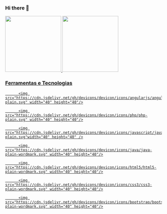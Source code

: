 ### Hi there 👋

<head>
<link rel="stylesheet" href="https://cdn.jsdelivr.net/gh/devicons/devicon@v2.15.1/devicon.min.css">
</head>
          
          
<!--
**claudiovilarim/claudiovilarim** is a ✨ _special_ ✨ repository because its `README.md` (this file) appears on your GitHub profile.

Here are some ideas to get you started:

- 🔭 I’m currently working on ...
- 🌱 I’m currently learning ...
- 👯 I’m looking to collaborate on ...
- 🤔 I’m looking for help with ...
- 💬 Ask me about ...
- 📫 How to reach me: ...
- 😄 Pronouns: ...
- ⚡ Fun fact: ...
-->

<div>
  <a href="https://github.com/claudiovilarim">
  <img height="180em" src="https://github-readme-stats.vercel.app/api/top-langs/?username=claudiovilarim&layout=compact&langs_count=7&theme=dracula"/>
  <img height="180em" src="https://github-readme-stats.vercel.app/api?username=claudiovilarim&show_icons=true&theme=dracula&include_all_commits=true&count_private=true"/>
</div>

### Ferramentas e Tecnologias  
          
          <img src="https://cdn.jsdelivr.net/gh/devicons/devicon/icons/angularjs/angularjs-plain.svg" width="40" height="40"/>

          <img src="https://cdn.jsdelivr.net/gh/devicons/devicon/icons/php/php-plain.svg" width="40" height="40"/>

          <img src="https://cdn.jsdelivr.net/gh/devicons/devicon/icons/javascript/javascript-plain.svg"width="40" height="40" />

          <img src="https://cdn.jsdelivr.net/gh/devicons/devicon/icons/java/java-plain-wordmark.svg" width="40" height="40"/>

          <img src="https://cdn.jsdelivr.net/gh/devicons/devicon/icons/html5/html5-plain-wordmark.svg" width="40" height="40"/>

          <img src="https://cdn.jsdelivr.net/gh/devicons/devicon/icons/css3/css3-plain-wordmark.svg" width="40" height="40"/>

          <img src="https://cdn.jsdelivr.net/gh/devicons/devicon/icons/bootstrap/bootstrap-plain-wordmark.svg" width="40" height="40"/>
          
          
          
          

